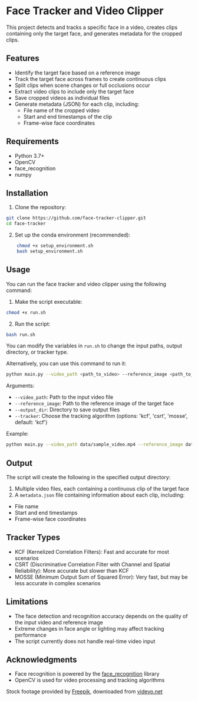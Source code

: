 # Face Tracker and Video Clipper

This project detects and tracks a specific face in a video, creates clips containing only the target face, and generates metadata for the cropped clips.

## Features

- Identify the target face based on a reference image
- Track the target face across frames to create continuous clips
- Split clips when scene changes or full occlusions occur
- Extract video clips to include only the target face
- Save cropped videos as individual files
- Generate metadata (JSON) for each clip, including:
  - File name of the cropped video
  - Start and end timestamps of the clip
  - Frame-wise face coordinates

## Requirements

- Python 3.7+
- OpenCV
- face_recognition
- numpy

## Installation

1. Clone the repository:

```bash
git clone https://github.com/face-tracker-clipper.git
cd face-tracker
```

2. Set up the conda environment (recommended):
```bash  
    chmod +x setup_environment.sh
    bash setup_environment.sh 
```
## Usage

You can run the face tracker and video clipper using the following command:

1. Make the script executable:
```bash
chmod +x run.sh
```

2. Run the script:
```bash 
bash run.sh
```

You can modify the variables in `run.sh` to change the input paths, output directory, or tracker type.

Alternatively, you can use this command to run it:

```bash 
python main.py --video_path <path_to_video> --reference_image <path_to_reference_image> --output_dir <output_directory> --tracker <tracker_type>
```

Arguments:
- `--video_path`: Path to the input video file
- `--reference_image`: Path to the reference image of the target face
- `--output_dir`: Directory to save output files
- `--tracker`: Choose the tracking algorithm (options: 'kcf', 'csrt', 'mosse', default: 'kcf')

Example:
```bash 
python main.py --video_path data/sample_video.mp4 --reference_image data/reference_face.jpg --output_dir output --tracker kcf
```
## Output

The script will create the following in the specified output directory:

1. Multiple video files, each containing a continuous clip of the target face
2. A `metadata.json` file containing information about each clip, including:
- File name
- Start and end timestamps
- Frame-wise face coordinates

## Tracker Types

- KCF (Kernelized Correlation Filters): Fast and accurate for most scenarios
- CSRT (Discriminative Correlation Filter with Channel and Spatial Reliability): More accurate but slower than KCF
- MOSSE (Minimum Output Sum of Squared Error): Very fast, but may be less accurate in complex scenarios

## Limitations

- The face detection and recognition accuracy depends on the quality of the input video and reference image
- Extreme changes in face angle or lighting may affect tracking performance
- The script currently does not handle real-time video input

## Acknowledgments

- Face recognition is powered by the [face_recognition](https://github.com/ageitgey/face_recognition) library
- OpenCV is used for video processing and tracking algorithms

Stock footage provided by [Freepik](https://www.videvo.net/author/freepik/), downloaded from [videvo.net](https://www.videvo.net/)